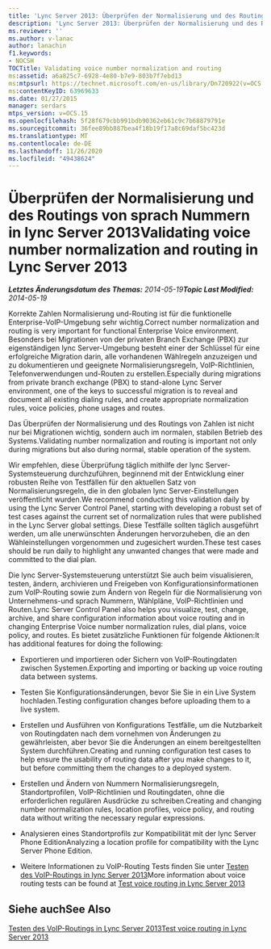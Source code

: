 ```yaml
---
title: 'Lync Server 2013: Überprüfen der Normalisierung und des Routings von sprach Nummern'
description: 'Lync Server 2013: Überprüfen der Normalisierung und des Routings von sprach Nummern.'
ms.reviewer: ''
ms.author: v-lanac
author: lanachin
f1.keywords:
- NOCSH
TOCTitle: Validating voice number normalization and routing
ms:assetid: a6a825c7-6928-4e80-b7e9-803b7f7ebd13
ms:mtpsurl: https://technet.microsoft.com/en-us/library/Dn720922(v=OCS.15)
ms:contentKeyID: 63969633
ms.date: 01/27/2015
manager: serdars
mtps_version: v=OCS.15
ms.openlocfilehash: 5f28f679cbb991bdb90362eb61c9c7b68879791e
ms.sourcegitcommit: 36fee89bb887bea4f18b19f17a8c69daf5bc423d
ms.translationtype: MT
ms.contentlocale: de-DE
ms.lasthandoff: 11/26/2020
ms.locfileid: "49438624"
---
```

# <a name="validating-voice-number-normalization-and-routing-in-lync-server-2013"></a><span data-ttu-id="4a87d-103">Überprüfen der Normalisierung und des Routings von sprach Nummern in lync Server 2013</span><span class="sxs-lookup"><span data-stu-id="4a87d-103">Validating voice number normalization and routing in Lync Server 2013</span></span>

<div data-xmlns="http://www.w3.org/1999/xhtml">

<div class="topic" data-xmlns="http://www.w3.org/1999/xhtml" data-msxsl="urn:schemas-microsoft-com:xslt" data-cs="https://msdn.microsoft.com/">

<div data-asp="https://msdn2.microsoft.com/asp">



</div>

<div id="mainSection">

<div id="mainBody"><span data-ttu-id="4a87d-104">

<span> </span></span><span class="sxs-lookup"><span data-stu-id="4a87d-104">

<span> </span></span></span>

<span data-ttu-id="4a87d-105">_**Letztes Änderungsdatum des Themas:** 2014-05-19_</span><span class="sxs-lookup"><span data-stu-id="4a87d-105">_**Topic Last Modified:** 2014-05-19_</span></span>

<span data-ttu-id="4a87d-106">Korrekte Zahlen Normalisierung und-Routing ist für die funktionelle Enterprise-VoIP-Umgebung sehr wichtig.</span><span class="sxs-lookup"><span data-stu-id="4a87d-106">Correct number normalization and routing is very important for functional Enterprise Voice environment.</span></span> <span data-ttu-id="4a87d-107">Besonders bei Migrationen von der privaten Branch Exchange (PBX) zur eigenständigen lync Server-Umgebung besteht einer der Schlüssel für eine erfolgreiche Migration darin, alle vorhandenen Wählregeln anzuzeigen und zu dokumentieren und geeignete Normalisierungsregeln, VoIP-Richtlinien, Telefonverwendungen und-Routen zu erstellen.</span><span class="sxs-lookup"><span data-stu-id="4a87d-107">Especially during migrations from private branch exchange (PBX) to stand-alone Lync Server environment, one of the keys to successful migration is to reveal and document all existing dialing rules, and create appropriate normalization rules, voice policies, phone usages and routes.</span></span>

<span data-ttu-id="4a87d-108">Das Überprüfen der Normalisierung und des Routings von Zahlen ist nicht nur bei Migrationen wichtig, sondern auch im normalen, stabilen Betrieb des Systems.</span><span class="sxs-lookup"><span data-stu-id="4a87d-108">Validating number normalization and routing is important not only during migrations but also during normal, stable operation of the system.</span></span>

<span data-ttu-id="4a87d-109">Wir empfehlen, diese Überprüfung täglich mithilfe der lync Server-Systemsteuerung durchzuführen, beginnend mit der Entwicklung einer robusten Reihe von Testfällen für den aktuellen Satz von Normalisierungsregeln, die in den globalen lync Server-Einstellungen veröffentlicht wurden.</span><span class="sxs-lookup"><span data-stu-id="4a87d-109">We recommend conducting this validation daily by using the Lync Server Control Panel, starting with developing a robust set of test cases against the current set of normalization rules that were published in the Lync Server global settings.</span></span> <span data-ttu-id="4a87d-110">Diese Testfälle sollten täglich ausgeführt werden, um alle unerwünschten Änderungen hervorzuheben, die an den Wähleinstellungen vorgenommen und zugesichert wurden.</span><span class="sxs-lookup"><span data-stu-id="4a87d-110">These test cases should be run daily to highlight any unwanted changes that were made and committed to the dial plan.</span></span>

<span data-ttu-id="4a87d-111">Die lync Server-Systemsteuerung unterstützt Sie auch beim visualisieren, testen, ändern, archivieren und Freigeben von Konfigurationsinformationen zum VoIP-Routing sowie zum Ändern von Regeln für die Normalisierung von Unternehmens-und sprach Nummern, Wählpläne, VoIP-Richtlinien und Routen.</span><span class="sxs-lookup"><span data-stu-id="4a87d-111">Lync Server Control Panel also helps you visualize, test, change, archive, and share configuration information about voice routing and in changing Enterprise Voice number normalization rules, dial plans, voice policy, and routes.</span></span> <span data-ttu-id="4a87d-112">Es bietet zusätzliche Funktionen für folgende Aktionen:</span><span class="sxs-lookup"><span data-stu-id="4a87d-112">It has additional features for doing the following:</span></span>

  - <span data-ttu-id="4a87d-113">Exportieren und importieren oder Sichern von VoIP-Routingdaten zwischen Systemen.</span><span class="sxs-lookup"><span data-stu-id="4a87d-113">Exporting and importing or backing up voice routing data between systems.</span></span>

  - <span data-ttu-id="4a87d-114">Testen Sie Konfigurationsänderungen, bevor Sie Sie in ein Live System hochladen.</span><span class="sxs-lookup"><span data-stu-id="4a87d-114">Testing configuration changes before uploading them to a live system.</span></span>

  - <span data-ttu-id="4a87d-115">Erstellen und Ausführen von Konfigurations Testfälle, um die Nutzbarkeit von Routingdaten nach dem vornehmen von Änderungen zu gewährleisten, aber bevor Sie die Änderungen an einem bereitgestellten System durchführen.</span><span class="sxs-lookup"><span data-stu-id="4a87d-115">Creating and running configuration test cases to help ensure the usability of routing data after you make changes to it, but before committing them the changes to a deployed system.</span></span>

  - <span data-ttu-id="4a87d-116">Erstellen und Ändern von Nummern Normalisierungsregeln, Standortprofilen, VoIP-Richtlinien und Routingdaten, ohne die erforderlichen regulären Ausdrücke zu schreiben.</span><span class="sxs-lookup"><span data-stu-id="4a87d-116">Creating and changing number normalization rules, location profiles, voice policy, and routing data without writing the necessary regular expressions.</span></span>

  - <span data-ttu-id="4a87d-117">Analysieren eines Standortprofils zur Kompatibilität mit der lync Server Phone Edition</span><span class="sxs-lookup"><span data-stu-id="4a87d-117">Analyzing a location profile for compatibility with the Lync Server Phone Edition.</span></span>

  - <span data-ttu-id="4a87d-118">Weitere Informationen zu VoIP-Routing Tests finden Sie unter [Testen des VoIP-Routings in lync Server 2013](lync-server-2013-test-voice-routing.md)</span><span class="sxs-lookup"><span data-stu-id="4a87d-118">More information about voice routing tests can be found at [Test voice routing in Lync Server 2013](lync-server-2013-test-voice-routing.md)</span></span>

<div>

## <a name="see-also"></a><span data-ttu-id="4a87d-119">Siehe auch</span><span class="sxs-lookup"><span data-stu-id="4a87d-119">See Also</span></span>


[<span data-ttu-id="4a87d-120">Testen des VoIP-Routings in Lync Server 2013</span><span class="sxs-lookup"><span data-stu-id="4a87d-120">Test voice routing in Lync Server 2013</span></span>](lync-server-2013-test-voice-routing.md)  
  

<span data-ttu-id="4a87d-121"></div>

</div>

<span> </span>

</div>

</div>

</span><span class="sxs-lookup"><span data-stu-id="4a87d-121"></div>

</div>

<span> </span>

</div>

</div>

</span></span></div>

